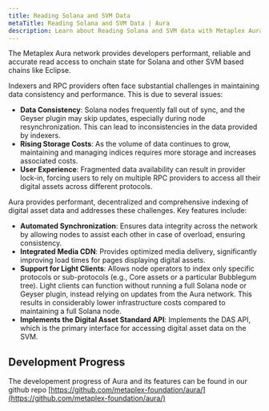 ```yaml
---
title: Reading Solana and SVM Data
metaTitle: Reading Solana and SVM Data | Aura
description: Learn about Reading Solana and SVM data with Metaplex Aura.
---
```


The Metaplex Aura network provides developers performant, reliable and accurate read access to onchain state for Solana and other SVM based chains like Eclipse.

Indexers and RPC providers often face substantial challenges in maintaining data consistency and performance. This is due to several issues:

- **Data Consistency**: Solana nodes frequently fall out of sync, and the Geyser plugin may skip updates, especially during node resynchronization. This can lead to inconsistencies in the data provided by indexers.
- **Rising Storage Costs**: As the volume of data continues to grow, maintaining and managing indices requires more storage and increases associated costs.
- **User Experience**: Fragmented data availability can result in provider lock-in, forcing users to rely on multiple RPC providers to access all their digital assets across different protocols.

Aura provides performant, decentralized and comprehensive indexing of digital asset data and addresses these challenges. Key features include:

- **Automated Synchronization**: Ensures data integrity across the network by allowing nodes to assist each other in case of overload, ensuring consistency.
- **Integrated Media CDN**: Provides optimized media delivery, significantly improving load times for pages displaying digital assets.
- **Support for Light Clients**: Allows node operators to index only specific protocols or sub-protocols (e.g., Core assets or a particular Bubblegum tree). Light clients can function without running a full Solana node or Geyser plugin, instead relying on updates from the Aura network. This results in considerably lower infrastructure costs compared to maintaining a full Solana node.
- **Implements the Digital Asset Standard API**: Implements the DAS API, which is the primary interface for accessing digital asset data on the SVM.

## Development Progress

The developement progress of Aura and its features can be found in our github repo [https://github.com/metaplex-foundation/aura/](https://github.com/metaplex-foundation/aura/)






